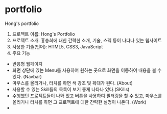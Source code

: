 # portfolio

Hong's portfolio

1. 프로젝트 이름: Hong's Portfolio
2. 프로젝트 소개: 홍승희에 대한 간략한 소개, 기술, 스펙 등이 나타나 있는 웹사이트
3. 사용한 기술(언어): HTML5, CSS3, JavaScript
4. 주요 기능

- 반응형 웹페이지
- 화면 상단에 있는 Menu를 사용하여 원하는 곳으로 화면을 이동하여 내용을 볼 수 있다. (Navbar)
- 마우스를 올리거나, 터치를 하면 색 강조 및 확대가 된다. (About)
- 사용할 수 있는 Skill들의 목록이 보기 좋게 나타나 있다.(SKills)
- 수행했던 프로젝트들이 나와 있고 버튼을 사용하여 필터링을 할 수 있고,
  마우스를 올리거나 터치를 하면 그 프로젝트에 대한 간략한 설명이 나온다. (Work)
-
